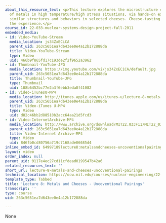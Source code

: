 ```yaml
---
about_this_resource_text: <p>This lecture explores the microstructure characteristics
  of metals in high temperature/high stress situations, via hands-on experience with
  similar structures and behaviors in selected cheeses. Cheese-tasting asides enrich
  the experience.</p>
course_id: 22-033-nuclear-systems-design-project-fall-2011
embedded_media:
- id: Video-YouTube-Stream
  media_location: js34ZxECiCA
  parent_uid: 263c5651ea7d643ee0e4a12b172888da
  title: Video-YouTube-Stream
  type: Video
  uid: 466b9f865fd17c193de2f2f9652a3962
- id: Thumbnail-YouTube-JPG
  media_location: https://img.youtube.com/vi/js34ZxECiCA/default.jpg
  parent_uid: 263c5651ea7d643ee0e4a12b172888da
  title: Thumbnail-YouTube-JPG
  type: Thumbnail
  uid: 108b6452bc77e2a3f6ebb3eda8f41082
- id: Video-iTunesU-MP4
  media_location: http://itunes.apple.com/us/itunes-u/lecture-8-metals-cheeses-uncoventional/id545683342?i=118228094
  parent_uid: 263c5651ea7d643ee0e4a12b172888da
  title: Video-iTunes U-MP4
  type: Video
  uid: d82c46bb2d88510b2acc64aa21d5fcd3
- id: Video-InternetArchive-MP4
  media_location: http://www.archive.org/download/MIT22.033F11/MIT22_033F11_lec08_300k.mp4
  parent_uid: 263c5651ea7d643ee0e4a12b172888da
  title: Video-Internet Archive-MP4
  type: Video
  uid: 846fb0cd80756a719c7168ade06685d4
inline_embed_id: 64997189lecture8:metalsandcheeses-uncoventionalpairings65864220
layout: video
order_index: null
parent_uid: 9117e4ec27cd11cfdead0199547b42a6
related_resources_text: ''
short_url: lecture-8-metals-and-cheeses-uncoventional-pairings
technical_location: https://ocw.mit.edu/courses/nuclear-engineering/22-033-nuclear-systems-design-project-fall-2011/videos-class-notes/lecture-8-metals-and-cheeses-uncoventional-pairings
template_type: Tabbed
title: 'Lecture 8: Metals and Cheeses - Uncoventional Pairings'
transcript: ''
type: course
uid: 263c5651ea7d643ee0e4a12b172888da

---
```

None
